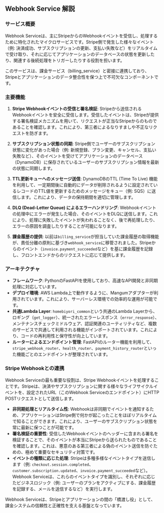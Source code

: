 ## Webhook Service 解説

### サービス概要

Webhook Serviceは、主にStripeからのWebhookイベントを受信し、処理するために特化されたマイクロサービスです。Stripe側で発生した様々なイベント（例: 決済成功、サブスクリプションの更新、支払い失敗など）をリアルタイムで受け取り、それに応じてアプリケーションのデータベースの状態を更新したり、関連する後続処理をトリガーしたりする役割を担います。

このサービスは、課金サービス（billing_service）と密接に連携しており、Stripeとアプリケーションのデータ整合性を保つ上で不可欠なコンポーネントです。

### 主要機能

1.  **Stripe Webhookイベントの受信と署名検証**: 
    Stripeから送信されるWebhookイベントを安全に受信します。受信したイベントは、Stripeが提供する署名検証メカニズムを用いて、リクエストが正当なStripeからのものであることを確認します。これにより、第三者によるなりすましや不正なリクエストを防ぎます。

2.  **サブスクリプション状態の同期**: 
    Stripe側でユーザーのサブスクリプション状態に変化があった場合（例: 新規登録、プラン変更、キャンセル、支払い失敗など）、そのイベントを受けてアプリケーションのデータベース（DynamoDB）に保存されているユーザーのサブスクリプション情報を最新の状態に同期します。

3.  **TTL更新キューへのメッセージ送信**: 
    DynamoDBのTTL (Time To Live) 機能を利用して、一定期間後に自動的にデータが削除されるように設定されているレコードのTTL値を更新するためのメッセージをキュー（例: SQS）に送信します。これにより、データの保持期間を適切に管理します。

4.  **DLQ (Dead-Letter Queue) によるエラーハンドリング**: 
    Webhookイベントの処理中にエラーが発生した場合、そのイベントをDLQに送信します。これにより、処理に失敗したイベントが失われることなく、後で再処理したり、エラーの原因を調査したりすることが可能になります。

5.  **課金履歴の提供**: 
    以前は`billing_service`が担当していた課金履歴の取得機能が、責任分離の原則に基づき`webhook_service`に移管されました。Stripeからのイベント（`invoice.payment_succeeded`など）を基に課金履歴を記録し、フロントエンドからのリクエストに応じて提供します。

### アーキテクチャ

*   **フレームワーク**: PythonのFastAPIを使用しており、高速なAPI開発と非同期処理に対応しています。
*   **デプロイ環境**: AWS Lambda上で動作するように、Mangumアダプターが利用されています。これにより、サーバーレス環境での効率的な運用が可能です。
*   **共通Lambda Layer**: `homebiyori_common`という共通のLambda Layerから、ロギング（`get_logger`）、統一されたエラーレスポンス（`error_response`）、メンテナンスチェックミドルウェア、認証関連のユーティリティなど、複数のサービスで共通して利用される機能がインポートされています。これにより、コードの再利用性と保守性が向上しています。
*   **ルーターによるエンドポイント管理**: FastAPIのルーター機能を利用して、`stripe_webhook_router`、`health_router`、`payment_history_router`といった機能ごとのエンドポイントが整理されています。

### Stripe Webhookとの連携

Webhook Serviceの最も重要な役割は、Stripe Webhookイベントを処理することです。Stripeは、決済やサブスクリプションに関する様々なライフサイクルイベントを、設定されたURL（このWebhook Serviceのエンドポイント）にHTTP POSTリクエストとして送信します。

*   **非同期処理とリアルタイム性**: Webhookは非同期でイベントを通知するため、アプリケーションはStripe側で何かが起こったことをほぼリアルタイムで知ることができます。これにより、ユーザーのサブスクリプション状態を常に最新に保つことが可能です。
*   **署名検証の重要性**: 受信したWebhookイベントのヘッダーに含まれる署名を検証することで、そのイベントが本当にStripeから送られたものであることを確認します。これは、悪意のある第三者による偽のイベント送信を防ぐための、極めて重要なセキュリティ対策です。
*   **イベントの種類に応じた処理**: Stripeは多種多様なイベントタイプを送信します（例: `checkout.session.completed`、`customer.subscription.updated`、`invoice.payment_succeeded`など）。Webhook Serviceは、これらのイベントタイプを識別し、それぞれに応じたビジネスロジック（例: ユーザーのプランをアクティブにする、課金履歴を記録する、メールを送信するなど）を実行します。

Webhook Serviceは、Stripeとアプリケーションの間の「橋渡し役」として、課金システムの信頼性と正確性を支える基盤となっています。